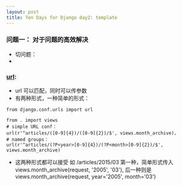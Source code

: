 ```yaml
---
layout: post
title: Ten Days for Django day2: template 
---
```


### 问题一： 对于问题的高效解决
- 切问题：
- 

### [url](https://docs.djangoproject.com/en/1.9/topics/http/urls/#naming-url-patterns):
- url 可以匹配，同时可以传参数
- 有两种形式，一种简单的形式：

```
from django.conf.urls import url

from . import views
# simple URL conf：
url(r'^articles/([0-9]{4})/([0-9]{2})/$', views.month_archive)， 
# named groups：
url(r'^articles/(?P<year>[0-9]{4})/(?P<month>[0-9]{2})/$', views.month_archive) 

```

- 这两种形式都可以接受 如 /articles/2015/03 第一种，简单形式传入 views.month_archive(request, '2005', '03'), 后一种则是 views.month_archive(request, year='2005', month='03')